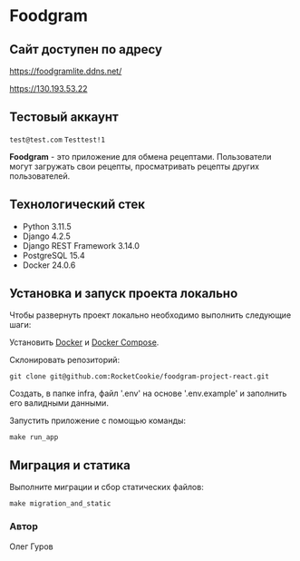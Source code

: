 # Foodgram

## Сайт доступен по адресу

<https://foodgramlite.ddns.net/>

<https://130.193.53.22>

## Тестовый аккаунт

`test@test.com` `Testtest!1`

**Foodgram** - это приложение для обмена рецептами. Пользователи могут загружать свои рецепты, просматривать рецепты других пользователей.

## Технологический стек

* Python 3.11.5
* Django 4.2.5
* Django REST Framework 3.14.0
* PostgreSQL 15.4
* Docker 24.0.6

## Установка и запуск проекта локально

Чтобы развернуть проект локально необходимо выполнить следующие шаги:

Установить [Docker](https://docs.docker.com/get-docker/) и [Docker Compose](https://docs.docker.com/compose/install/).

Склонировать репозиторий:

```
git clone git@github.com:RocketCookie/foodgram-project-react.git
```

Создать, в папке infra, файл '.env' на основе '.env.example' и заполнить его валидными данными.

Запустить приложение с помощью команды:

```
make run_app
```

## Миграция и статика

Выполните миграции и сбор статических файлов:

```
make migration_and_static
```

### Автор

Олег Гуров
